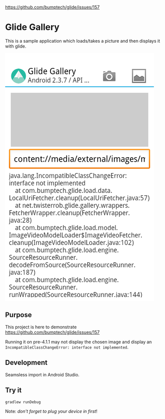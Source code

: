 https://github.com/bumptech/glide/issues/157

Glide Gallery
=============
This is a sample application which loads/takes a picture and then displays it with glide.

![](docs/shot_0.png)

Purpose
-------
This project is here to demonstrate https://github.com/bumptech/glide/issues/157

Running it on pre-4.1.1 may not display the chosen image and display an `IncompatibleClassChangeError: interface not implemented`.

Development
-----------
Seamsless import in Android Studio.

Try it
------
```
gradlew runDebug
```
Note: _don't forget to plug your device in first_!

